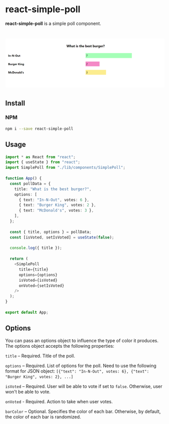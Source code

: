 <!-- # react-simple-poll -->

# react-simple-poll

<b>react-simple-poll</b> is a simple poll component.

# ![](sample.PNG)

## Install

### NPM

```bash
npm i --save react-simple-poll
```

## Usage

```ts
import * as React from "react";
import { useState } from "react";
import SimplePoll from "./lib/components/SimplePoll";

function App() {
  const pollData = {
    title: "What is the best burger?",
    options: [
      { text: "In-N-Out", votes: 6 },
      { text: "Burger King", votes: 2 },
      { text: "McDonald's", votes: 3 },
    ],
  };

  const { title, options } = pollData;
  const [isVoted, setIsVoted] = useState(false);

  console.log({ title });

  return (
    <SimplePoll
      title={title}
      options={options}
      isVoted={isVoted}
      onVoted={setIsVoted}
    />
  );
}

export default App;

```

## Options

You can pass an options object to influence the type of color it produces. The options object accepts the following properties:

```title``` – Required. Title of the poll.

```options``` – Required. List of options for the poll. Need to use the following format for JSON object: ```[{"text": "In-N-Out", votes: 6}, {"text": "Burger King", votes: 2}, ...]```

```isVoted``` – Required. User will be able to vote if set to ```false```. Otherwise, user won't be able to vote.

```onVoted``` - Required. Action to take when user votes.

```barColor``` – Optional. Specifies the color of each bar. Otherwise, by default, the color of each bar is randomized.
